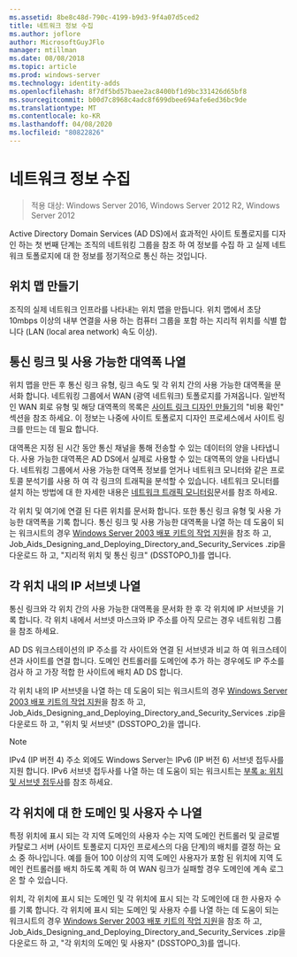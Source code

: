 ```yaml
---
ms.assetid: 8be8c48d-790c-4199-b9d3-9f4a07d5ced2
title: 네트워크 정보 수집
ms.author: joflore
author: MicrosoftGuyJFlo
manager: mtillman
ms.date: 08/08/2018
ms.topic: article
ms.prod: windows-server
ms.technology: identity-adds
ms.openlocfilehash: 8f7df5bd57baee2ac8400bf1d9bc331426d65bf8
ms.sourcegitcommit: b00d7c8968c4adc8f699dbee694afe6ed36bc9de
ms.translationtype: MT
ms.contentlocale: ko-KR
ms.lasthandoff: 04/08/2020
ms.locfileid: "80822826"
---
```

# <a name="collecting-network-information"></a>네트워크 정보 수집

>적용 대상: Windows Server 2016, Windows Server 2012 R2, Windows Server 2012

Active Directory Domain Services (AD DS)에서 효과적인 사이트 토폴로지를 디자인 하는 첫 번째 단계는 조직의 네트워킹 그룹을 참조 하 여 정보를 수집 하 고 실제 네트워크 토폴로지에 대 한 정보를 정기적으로 통신 하는 것입니다.  
  
## <a name="creating-a-location-map"></a>위치 맵 만들기

조직의 실제 네트워크 인프라를 나타내는 위치 맵을 만듭니다. 위치 맵에서 초당 10mbps 이상의 내부 연결을 사용 하는 컴퓨터 그룹을 포함 하는 지리적 위치를 식별 합니다 (LAN (local area network) 속도 이상).  
  
## <a name="listing-communication-links-and-available-bandwidth"></a>통신 링크 및 사용 가능한 대역폭 나열

위치 맵을 만든 후 통신 링크 유형, 링크 속도 및 각 위치 간의 사용 가능한 대역폭을 문서화 합니다. 네트워킹 그룹에서 WAN (광역 네트워크) 토폴로지를 가져옵니다. 일반적인 WAN 회로 유형 및 해당 대역폭의 목록은 [사이트 링크 디자인 만들기](../../ad-ds/plan/Creating-a-Site-Link-Design.md)의 "비용 확인" 섹션을 참조 하세요. 이 정보는 나중에 사이트 토폴로지 디자인 프로세스에서 사이트 링크를 만드는 데 필요 합니다.  
  
대역폭은 지정 된 시간 동안 통신 채널을 통해 전송할 수 있는 데이터의 양을 나타냅니다. 사용 가능한 대역폭은 AD DS에서 실제로 사용할 수 있는 대역폭의 양을 나타냅니다. 네트워킹 그룹에서 사용 가능한 대역폭 정보를 얻거나 네트워크 모니터와 같은 프로토콜 분석기를 사용 하 여 각 링크의 트래픽을 분석할 수 있습니다. 네트워크 모니터를 설치 하는 방법에 대 한 자세한 내용은 [네트워크 트래픽 모니터링](https://go.microsoft.com/fwlink/?LinkId=107058)문서를 참조 하세요.  
  
각 위치 및 여기에 연결 된 다른 위치를 문서화 합니다. 또한 통신 링크 유형 및 사용 가능한 대역폭을 기록 합니다. 통신 링크 및 사용 가능한 대역폭을 나열 하는 데 도움이 되는 워크시트의 경우 [Windows Server 2003 배포 키트의 작업 지원](https://go.microsoft.com/fwlink/?LinkID=102558)을 참조 하 고, Job_Aids_Designing_and_Deploying_Directory_and_Security_Services .zip을 다운로드 하 고, "지리적 위치 및 통신 링크" (DSSTOPO_1)를 엽니다.  
  
## <a name="listing-ip-subnets-within-each-location"></a>각 위치 내의 IP 서브넷 나열

통신 링크와 각 위치 간의 사용 가능한 대역폭을 문서화 한 후 각 위치에 IP 서브넷을 기록 합니다. 각 위치 내에서 서브넷 마스크와 IP 주소를 아직 모르는 경우 네트워킹 그룹을 참조 하세요.  
  
AD DS 워크스테이션의 IP 주소를 각 사이트와 연결 된 서브넷과 비교 하 여 워크스테이션과 사이트를 연결 합니다. 도메인 컨트롤러를 도메인에 추가 하는 경우에도 IP 주소를 검사 하 고 가장 적합 한 사이트에 배치 AD DS 합니다.  
  
각 위치 내의 IP 서브넷을 나열 하는 데 도움이 되는 워크시트의 경우 [Windows Server 2003 배포 키트의 작업 지원](https://go.microsoft.com/fwlink/?LinkID=102558)을 참조 하 고, Job_Aids_Designing_and_Deploying_Directory_and_Security_Services .zip을 다운로드 하 고, "위치 및 서브넷" (DSSTOPO_2)을 엽니다.  
  
> [!NOTE]  
> IPv4 (IP 버전 4) 주소 외에도 Windows Server는 IPv6 (IP 버전 6) 서브넷 접두사를 지원 합니다. IPv6 서브넷 접두사를 나열 하는 데 도움이 되는 워크시트는 [부록 a: 위치 및 서브넷 접두사](../../ad-ds/plan/Appendix-A--Locations-and-Subnet-Prefixes.md)를 참조 하세요.  

## <a name="listing-domains-and-number-of-users-for-each-location"></a>각 위치에 대 한 도메인 및 사용자 수 나열

특정 위치에 표시 되는 각 지역 도메인의 사용자 수는 지역 도메인 컨트롤러 및 글로벌 카탈로그 서버 (사이트 토폴로지 디자인 프로세스의 다음 단계)의 배치를 결정 하는 요소 중 하나입니다. 예를 들어 100 이상의 지역 도메인 사용자가 포함 된 위치에 지역 도메인 컨트롤러를 배치 하도록 계획 하 여 WAN 링크가 실패할 경우 도메인에 계속 로그온 할 수 있습니다.  
  
위치, 각 위치에 표시 되는 도메인 및 각 위치에 표시 되는 각 도메인에 대 한 사용자 수를 기록 합니다. 각 위치에 표시 되는 도메인 및 사용자 수를 나열 하는 데 도움이 되는 워크시트의 경우 [Windows Server 2003 배포 키트의 작업 지원](https://go.microsoft.com/fwlink/?LinkID=102558)을 참조 하 고, Job_Aids_Designing_and_Deploying_Directory_and_Security_Services .zip을 다운로드 하 고, "각 위치의 도메인 및 사용자" (DSSTOPO_3)를 엽니다.  
